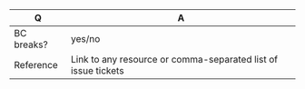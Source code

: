 | Q             | A
| ------------- | ---
| BC breaks?    | yes/no
| Reference     | Link to any resource or comma-separated list of issue tickets
